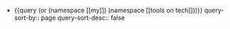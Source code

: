 - {{query (or (namespace [[my]]) (namespace [[tools on tech]]))}}
  query-sort-by:: page
  query-sort-desc:: false